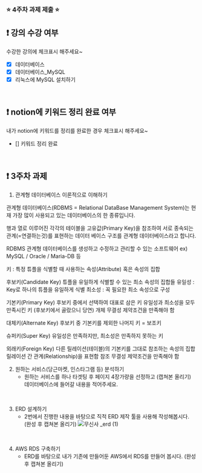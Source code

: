 ### ⭐️ 4주차 과제 제출 ⭐️

## ❗️ 강의 수강 여부
수강한 강의에 체크표시 해주세요~

- [x] 데이터베이스
- [x] 데이터베이스_MySQL
- [x] 리눅스에 MySQL 설치하기

<br>

## ❗️ notion에 키워드 정리 완료 여부
   내가 notion에 키워드를 정리를 완료한 경우 체크표시 해주세요~

- [] 키워드 정리 완료

<br>

## ❗️ 3주차 과제
1. 관계형 데이터베이스 이론적으로 이해하기

관계형 데이터베이스(RDBMS = Relational DataBase Management System)는 현재 가장 많이 사용되고 있는 데이터베이스의 한 종류입니다.

행과 열로 이루어진 각각의 테이블을 고유값(Primary Key)을 참조하여 서로 종속되는 관계(=연결하는것)를 표현하는 데이터 베이스 구조를 관계형 데이터베이스라고 합니다.

RDBMS
관계형 데이터베이스를 생성하고 수정하고 관리할 수 있는 소프트웨어
ex) MySQL / Oracle / Maria-DB 등

키 : 특정 튜플을 식별할 때 사용하는 속성(Attribute) 혹은 속성의 집합

후보키(Candidate Key)
튜플을 유일하게 식별할 수 있는 최소 속성의 집합들
유일성 : Key로 하나의 튜플을 유일하게 식별
최소성 : 꼭 필요한 최소 속성으로 구성

기본키(Primary Key)
후보키 중에서 선택하여 대표로 삼은 키
유일성과 최소성을 모두 만족시킨 키 (후보키에서 골랐으니 당연)
개체 무결성 제약조건을 만족해야 함

대체키(Alternate Key)
후보키 중 기본키를 제외한 나머지 키 = 보조키

슈퍼키(Super Key)
유일성은 만족하지만, 최소성은 만족하지 못하는 키

외래키(Foreign Key)
다른 릴레이션(테이블)의 기본키를 그대로 참조하는 속성의 집합
릴레이션 간 관계(Relationship)을 표현함
참조 무결성 제약조건을 만족해야 함
<br/>

2. 원하는 서비스(당근마켓, 인스타그램 등) 분석하기
   - 원하는 서비스를 하나 타겟팅 후 페이지 4장가량을 선정하고 (캡쳐본 올리기) 데이터베이스에 들어갈 내용을 적어주세요.

<br/>

3. ERD 설계하기
   - 2번에서 진행한 내용을 바탕으로 직적 ERD 제작 툴을 사용해 작성해봅시다. (완성 후 캡쳐본 올리기)
![무신사 _erd (1)](https://github.com/dbtjgus6988/2023-Server-Study/assets/144633320/33526a6f-8234-4631-891b-6a38aef9a795)

<br/>

4. AWS RDS 구축하기
   - ERD를 바탕으로 내가 기존에 만들어둔 AWS에서 RDS를 만들어 봅시다. (완성 후 캡쳐본 올리기)

<br/>



